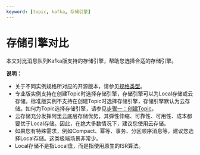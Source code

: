 ```yaml
---
keyword: [topic, kafka, 存储引擎]
---
```


# 存储引擎对比

本文对比消息队列Kafka版支持的存储引擎，帮助您选择合适的存储引擎。

**说明：**

-   关于不同实例规格所对应的开源版本，请参见[规格类型](/intl.zh-CN/产品定价/计费说明.md)。
-   专业版实例支持在创建Topic时选择存储引擎，存储引擎可以为Local存储或云存储。标准版实例不支持在创建Topic时选择存储引擎，存储引擎默认为云存储。如何为Topic选择存储引擎，请参见[步骤一：创建Topic](/intl.zh-CN/快速入门/步骤三：创建资源.md)。
-   云存储充分发挥阿里云底层存储优势，其弹性伸缩、可靠性、可用性、成本都要优于Local存储。因此，在绝大多数情况下，建议您使用云存储。
-   如果您有特殊需求，例如Compact、幂等、事务、分区顺序消息等，建议您选择Local存储。这类极端场景非常少。
-   Local存储不是指Local盘，而是指使用原生的ISR算法。

